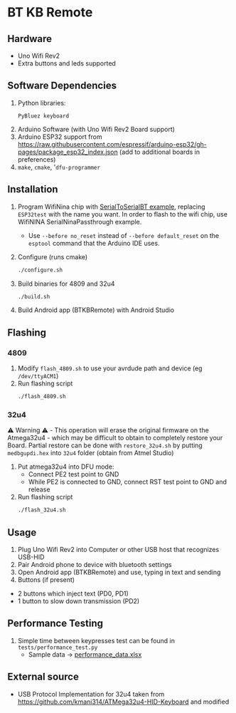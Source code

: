# BT KB Remote
## Hardware
 - Uno Wifi Rev2
 - Extra buttons and leds supported
## Software Dependencies
 1. Python libraries:
    ```
    PyBluez keyboard 
    ```
 2. Arduino Software (with Uno Wifi Rev2 Board support)
 3. Arduino ESP32 support from https://raw.githubusercontent.com/espressif/arduino-esp32/gh-pages/package_esp32_index.json (add to additional boards in preferences)
 4. `make`, `cmake`, '`dfu-programmer`

## Installation #
 1. Program WifiNina chip with [SerialToSerialBT example](https://github.com/espressif/arduino-esp32/blob/master/libraries/BluetoothSerial/examples/SerialToSerialBT/SerialToSerialBT.ino), replacing `ESP32test` with the name you want. In order to flash to the wifi chip, use WifiNINA SerialNinaPassthrough example.
     - Use  `--before no_reset` instead of `--before default_reset` on the `esptool` command that the Arduino IDE uses.
 2. Configure (runs cmake)
    ```bash
    ./configure.sh
    ```

 3. Build binaries for 4809 and 32u4
    ```bash
    ./build.sh
    ```
 4. Build Android app (BTKBRemote) with Android Studio

## Flashing
 ### 4809
 1. Modify `flash_4809.sh` to use your avrdude path and device (eg `/dev/ttyACM1`)
 2. Run flashing script
    ```bash
    ./flash_4809.sh
    ```
### 32u4
 ⚠️ Warning ⚠️ - This operation will erase the original firmware on the Atmega32u4 - which may be difficult to obtain to completely restore your Board. Partial restore can be done with `restore_32u4.sh` by putting `medbgupdi.hex` into `32u4` folder (obtain from Atmel Studio)
 1. Put atmega32u4 into DFU mode:
    - Connect PE2 test point to GND
    - While PE2 is connected to GND, connect RST test point to GND and release
 2. Run flashing script
    ```bash
    ./flash_32u4.sh
    ```
## Usage
 1. Plug Uno Wifi Rev2 into Computer or other USB host that recognizes USB-HID
 2. Pair Android phone to device with bluetooth settings
 3. Open Android app (BTKBRemote) and use, typing in text and sending
 4. Buttons (if present)
   - 2 buttons which inject text (PD0, PD1)
   - 1 button to slow down transmission (PD2)

## Performance Testing
 1. Simple time between keypresses test can be found in `tests/performance_test.py`
     - Sample data -> [performance_data.xlsx](https://github.com/nametable/4809_FinalProject380/blob/master/tests/performance_stats.xlsx?raw=true)

## External source
 - USB Protocol Implementation for 32u4 taken from https://github.com/kmani314/ATMega32u4-HID-Keyboard and modified

